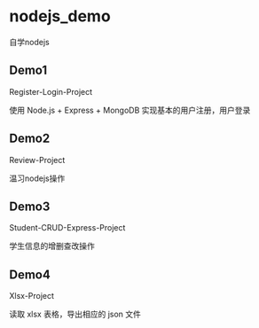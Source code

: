 # nodejs_demo

自学nodejs

## Demo1

Register-Login-Project

使用 Node.js + Express + MongoDB 实现基本的用户注册，用户登录

## Demo2

Review-Project

温习nodejs操作

## Demo3

Student-CRUD-Express-Project

学生信息的增删查改操作

## Demo4

Xlsx-Project

读取 xlsx 表格，导出相应的 json 文件
